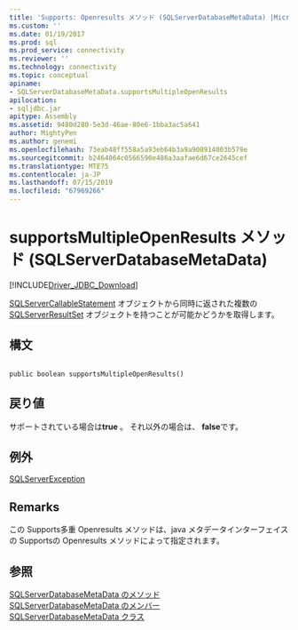 ```yaml
---
title: 'Supports: Openresults メソッド (SQLServerDatabaseMetaData) |Microsoft Docs'
ms.custom: ''
ms.date: 01/19/2017
ms.prod: sql
ms.prod_service: connectivity
ms.reviewer: ''
ms.technology: connectivity
ms.topic: conceptual
apiname:
- SQLServerDatabaseMetaData.supportsMultipleOpenResults
apilocation:
- sqljdbc.jar
apitype: Assembly
ms.assetid: 9480d280-5e3d-46ae-80e6-1bba3ac5a641
author: MightyPen
ms.author: genemi
ms.openlocfilehash: 73eab48ff558a5a93eb64b3a9a908914003b579e
ms.sourcegitcommit: b2464064c0566590e486a3aafae6d67ce2645cef
ms.translationtype: MTE75
ms.contentlocale: ja-JP
ms.lasthandoff: 07/15/2019
ms.locfileid: "67969266"
---
```

# <a name="supportsmultipleopenresults-method-sqlserverdatabasemetadata"></a>supportsMultipleOpenResults メソッド (SQLServerDatabaseMetaData)
[!INCLUDE[Driver_JDBC_Download](../../../includes/driver_jdbc_download.md)]

  [SQLServerCallableStatement](../../../connect/jdbc/reference/sqlservercallablestatement-class.md) オブジェクトから同時に返された複数の [SQLServerResultSet](../../../connect/jdbc/reference/sqlserverresultset-class.md) オブジェクトを持つことが可能かどうかを取得します。  
  
## <a name="syntax"></a>構文  
  
```  
  
public boolean supportsMultipleOpenResults()  
```  
  
## <a name="return-value"></a>戻り値  
 サポートされている場合は**true** 。 それ以外の場合は、 **false**です。  
  
## <a name="exceptions"></a>例外  
 [SQLServerException](../../../connect/jdbc/reference/sqlserverexception-class.md)  
  
## <a name="remarks"></a>Remarks  
 この Supports多重 Openresults メソッドは、java メタデータインターフェイスの Supportsの Openresults メソッドによって指定されます。  
  
## <a name="see-also"></a>参照  
 [SQLServerDatabaseMetaData のメソッド](../../../connect/jdbc/reference/sqlserverdatabasemetadata-methods.md)   
 [SQLServerDatabaseMetaData のメンバー](../../../connect/jdbc/reference/sqlserverdatabasemetadata-members.md)   
 [SQLServerDatabaseMetaData クラス](../../../connect/jdbc/reference/sqlserverdatabasemetadata-class.md)  
  
  
